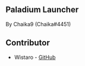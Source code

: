 ## Paladium Launcher

By Chaika9 (Chaika#4451)

## Contributor
* Wistaro - [GitHub](https://github.com/Wistaro)